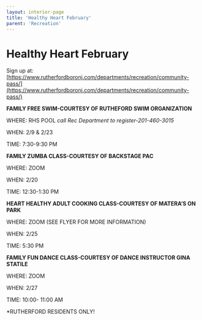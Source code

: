 ```yaml
---
layout: interior-page
title: 'Healthy Heart February'
parent: 'Recreation'
---
```


# Healthy Heart February

Sign up at: [https://www.rutherfordboronj.com/departments/recreation/community-pass/](https://www.rutherfordboronj.com/departments/recreation/community-pass/)

**FAMILY FREE SWIM-COURTESY OF RUTHEFORD SWIM ORGANIZATION**

WHERE: RHS POOL *call Rec Department to register-201-460-3015*

WHEN: 2/9 & 2/23

TIME: 7:30-9:30 PM

**FAMILY ZUMBA CLASS-COURTESY OF BACKSTAGE PAC**

WHERE: ZOOM

WHEN: 2/20

TIME: 12:30-1:30 PM

**HEART HEALTHY ADULT COOKING CLASS-COURTESY OF MATERA’S ON PARK**

WHERE: ZOOM (SEE FLYER FOR MORE INFORMATION)

WHEN: 2/25

TIME: 5:30 PM

**FAMILY FUN DANCE CLASS-COURTESY OF DANCE INSTRUCTOR GINA STATILE**

WHERE: ZOOM

WHEN: 2/27

TIME: 10:00- 11:00 AM

*RUTHERFORD RESIDENTS ONLY!

